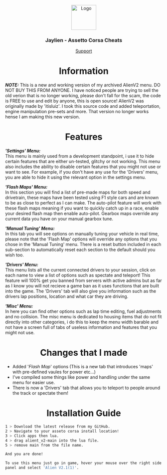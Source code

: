 <br />
<div align="center">
  <a href="https://github.com/othneildrew/Best-README-Template">
    <img src="https://github.com/othneildrew/Best-README-Template/blob/master/images/logo.png?raw=true" alt="Logo" width="80" height="80">
  </a>

  <h3 align="center">Jaylien - Assetto Corsa Cheats</h3>

  <p align="center">
    <a href="https://discord.gg/fZDeS4vtqV">Support</a>
  </p>
</div>

<h1 align="center">Information</a></h1>

***NOTE:*** This is a new and working version of my archived AlienV2 menu. DO NOT BUY THIS FROM ANYONE. I have noticed people are trying to sell the old verion that is no longer working, please don't fall for the scam, the code is FREE to use and edit by anyone, this is open source! AlienV2 was originally made by 'itisluiz'. I took this source code and added teleportation, engine manipulation pre-sets and more. That version no longer works hense I am making this new version.

<h1 align="center">Features </a></h1>  

***'Settings' Menu:***  
This menu is mainly used from a development standpoint, i use it to hide certain features that are either un-tested, glitchy or not working. This menu also includes the ability to disable certain features that you might not use or want to see. For example, if you don't have any use for the 'Drivers' menu, you are able to hide it using the relevant option in the settings menu.

***'Flash Maps' Menu:***  
In this section you will find a list of pre-made maps for both speed and drivetrain, these maps have been tested using F1 style cars and are known to be as close to perfect as I can make. The auto-pilot feature will work with these flash maps meaning if you want to quickly catch up in a race, enable your desired flash map then enable auto-pilot. Gearbox maps override any current data you have on your manual gearbox tune.

***'Manual Tuning' Menu:***  
In this tab you will see options on manually tuning your vehicle in real time, please note that the 'Flash Map' options will override any options that you chose in the 'Manual Tuning' menu. There is a reset button included in each sub-section to automatically reset each section to the default should you wish too.

***'Drivers' Menu:***  
This menu lists all the current connected drivers to your session, click on each name to view a list of options such as spectate and teleport! This feature will 100% get you banned from servers with active admins but as far as I know you will not recieve a game ban as it uses functions that are built into the game. The 'Drivers' tab will also give you information such as the drivers lap positions, location and what car they are driving.

***'Misc' Menu:***  
In here you can find other options such as lap time editing, fuel adjustments and no collision. The misc menu is dedicated to housing items that do not fit directly into other categories, i do this to keep the menu width barable and not have a screen full of tabs of useless information and features that you might not use.

<h1 align="center">Changes that I made</a></h1>

+ Added '*Flash Map*' options (This is a new tab that introduces 'maps' with pre-defined vaules for power etc...)  
+ I've compiled some things like power and handling under the same menu for easier use.     
+ There is now a 'Drivers' tab that allows you to teleport to people around the track or spectate them!

<h1 align="center">Installation Guide</a></h1> 

   ```sh
   1 > Download the latest release from my GitHub.
   2 > Navigate to your asseto corsa install location!
   3 > Click apps then lua.
   4 > drag alient_v2-main into the lua file.
   5 > remove main from the file name.  
   
   And you are done!
   
   To use this menu just go in game, hover your mouse over the right side of the screen to reveal the menu toggle
   panel and select 'Alien V2.1(1)'.
   ```
